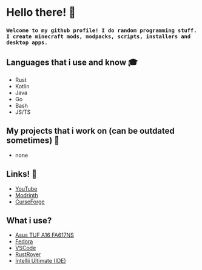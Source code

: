 # Hello there! :wave:
### `Welcome to my github profile! I do random programming stuff. I create minecraft mods, modpacks, scripts, installers and desktop apps.`
## Languages that i use and know :mortar_board:
- Rust
- Kotlin
- Java
- Go
- Bash
- JS/TS
## My projects that i work on (can be outdated sometimes) :dvd:
- none
## Links! :fax:
- [YouTube](https://www.youtube.com/@kittech_)
- [Modrinth](https://modrinth.com/user/kittech)
- [CurseForge](https://www.curseforge.com/members/justafoxxo)
## What i use?
- [Asus TUF A16 FA617NS](https://www.asus.com/laptops/for-gaming/tuf-gaming/asus-tuf-gaming-a16-advantage-edition-2023/)
- [Fedora](https://fedoraproject.org/)
- [VSCode](https://code.visualstudio.com/)
- [RustRover](https://www.jetbrains.com/rust/)
- [Intellij Ultimate (IDE)](https://www.jetbrains.com/idea/)
